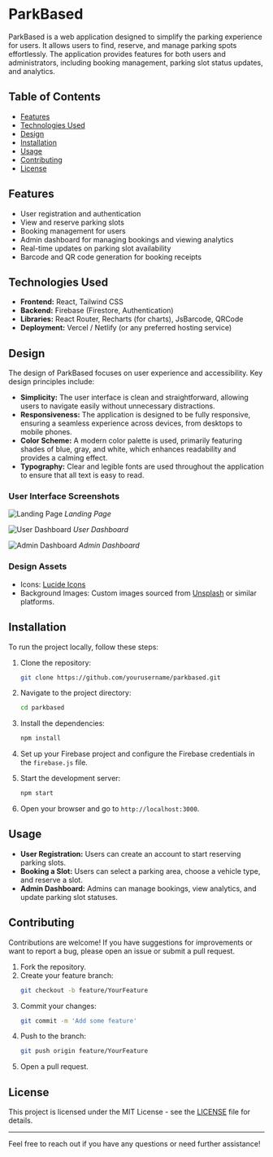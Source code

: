 # ParkBased

ParkBased is a web application designed to simplify the parking experience for users. It allows users to find, reserve, and manage parking spots effortlessly. The application provides features for both users and administrators, including booking management, parking slot status updates, and analytics.

## Table of Contents

- [Features](#features)
- [Technologies Used](#technologies-used)
- [Design](#design)
- [Installation](#installation)
- [Usage](#usage)
- [Contributing](#contributing)
- [License](#license)

## Features

- User registration and authentication
- View and reserve parking slots
- Booking management for users
- Admin dashboard for managing bookings and viewing analytics
- Real-time updates on parking slot availability
- Barcode and QR code generation for booking receipts

## Technologies Used

- **Frontend:** React, Tailwind CSS
- **Backend:** Firebase (Firestore, Authentication)
- **Libraries:** React Router, Recharts (for charts), JsBarcode, QRCode
- **Deployment:** Vercel / Netlify (or any preferred hosting service)

## Design

The design of ParkBased focuses on user experience and accessibility. Key design principles include:

- **Simplicity:** The user interface is clean and straightforward, allowing users to navigate easily without unnecessary distractions.
- **Responsiveness:** The application is designed to be fully responsive, ensuring a seamless experience across devices, from desktops to mobile phones.
- **Color Scheme:** A modern color palette is used, primarily featuring shades of blue, gray, and white, which enhances readability and provides a calming effect.
- **Typography:** Clear and legible fonts are used throughout the application to ensure that all text is easy to read.

### User Interface Screenshots

![Landing Page](path/to/landing-page-screenshot.png)
*Landing Page*

![User Dashboard](path/to/user-dashboard-screenshot.png)
*User Dashboard*

![Admin Dashboard](path/to/admin-dashboard-screenshot.png)
*Admin Dashboard*

### Design Assets

- Icons: [Lucide Icons](https://lucide.dev/)
- Background Images: Custom images sourced from [Unsplash](https://unsplash.com/) or similar platforms.

## Installation

To run the project locally, follow these steps:

1. Clone the repository:
   ```bash
   git clone https://github.com/yourusername/parkbased.git
   ```

2. Navigate to the project directory:
   ```bash
   cd parkbased
   ```

3. Install the dependencies:
   ```bash
   npm install
   ```

4. Set up your Firebase project and configure the Firebase credentials in the `firebase.js` file.

5. Start the development server:
   ```bash
   npm start
   ```

6. Open your browser and go to `http://localhost:3000`.

## Usage

- **User Registration:** Users can create an account to start reserving parking slots.
- **Booking a Slot:** Users can select a parking area, choose a vehicle type, and reserve a slot.
- **Admin Dashboard:** Admins can manage bookings, view analytics, and update parking slot statuses.

## Contributing

Contributions are welcome! If you have suggestions for improvements or want to report a bug, please open an issue or submit a pull request.

1. Fork the repository.
2. Create your feature branch:
   ```bash
   git checkout -b feature/YourFeature
   ```
3. Commit your changes:
   ```bash
   git commit -m 'Add some feature'
   ```
4. Push to the branch:
   ```bash
   git push origin feature/YourFeature
   ```
5. Open a pull request.

## License

This project is licensed under the MIT License - see the [LICENSE](LICENSE) file for details.

---

Feel free to reach out if you have any questions or need further assistance!
